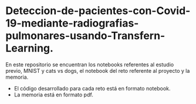 # Deteccion-de-pacientes-con-Covid-19-mediante-radiografias-pulmonares-usando-Transfern-Learning.
En este repositorio se encuentran los notebooks referentes al estudio previo, MNIST y cats vs dogs, el notebook del reto referente al proyecto y la memoria.
- El código desarrollado para cada reto está en formato notebook.
- La memoria está en formato pdf.
